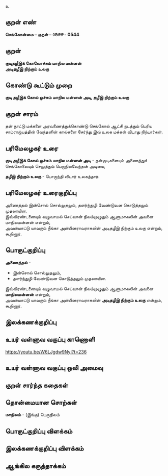 உ

## குறள் எண் 

**செங்கோன்மை  – குறள் – ௦௫௪௪ - 0544**  

## குறள் 

**குடிதழீஇக் கோலோச்சும் மாநில மன்னன்  
அடிதழீஇ நிற்கும் உலகு**  

## கொண்டு கூட்டும் முறை

**குடி தழீஇக் கோல் ஓச்சும் மாநில மன்னன் அடி, தழீஇ நிற்கும் உலகு**  

## குறள் சாரம் 

தன் நாட்டு மக்களை அரவணைத்துக்கொண்டு செங்கோல் ஆட்சி நடத்தும் பெரிய சாம்ராஜ்யத்தின் வேந்தனின் கால்களை சேர்ந்து இவ் உலக மக்கள் விடாது நிற்பார்கள்.  

## பரிமேலழகர் உரை

**குடி தழீஇக் கோல் ஓச்சும் மாநில மன்னன் அடி** - தன்குடிகளையும் அணைத்துச் செங்கோலையும் செலுத்தும் பெருநிலவேந்தன் அடியை,  

**தழீஇ நிற்கும் உலகு** - பொருந்தி விடார் உலகத்தார். 

## பரிமேலழகர் உரைகுறிப்பு   

அணைத்தல் இன்சொல் சொல்லுதலும், தளர்ந்துழி வேண்டுவன கொடுத்தலும் முதலாயின.  
இவ்விரண்டனையும் வழுவாமல் செய்வான் நிலம்முழுதும் ஆளுமாகலின் அவனை மாநிலமன்னன் என்றும்,  
அவன்மாட்டு யாவரும் நீங்கா அன்பினராவராகலின் அடிதழீஇ நிற்கும் உலகு என்றும், கூறினார்.    

## பொருட்குறிப்பு 

**அணைத்தல்** -  
* இன்சொல் சொல்லுதலும்,  
* தளர்ந்துழி வேண்டுவன கொடுத்தலும் முதலாயின.  

இவ்விரண்டனையும் வழுவாமல் செய்வான் நிலம்முழுதும் ஆளுமாகலின் அவனை **மாநிலமன்னன்** என்றும்,    
அவன்மாட்டு யாவரும் நீங்கா அன்பினராவராகலின் **அடிதழீஇ நிற்கும் உலகு** என்றும், கூறினார்.      

## இலக்கணக்குறிப்பு  


## உயர் வள்ளுவ வகுப்பு காணொளி

https://youtu.be/W6LJgdw9NyI?t=236 

## உயர் வள்ளுவ வகுப்பு ஒலி அமைவு 

 
## குறள் சார்ந்த கதைகள் 


## தொன்மையான சொற்கள்

**மாநிலம்** - (இங்கு) பெருநிலம்

## பொருட்குறிப்பு விளக்கம்


## இலக்கணக்குறிப்பு விளக்கம்


## ஆங்கில கருத்தாக்கம் 


